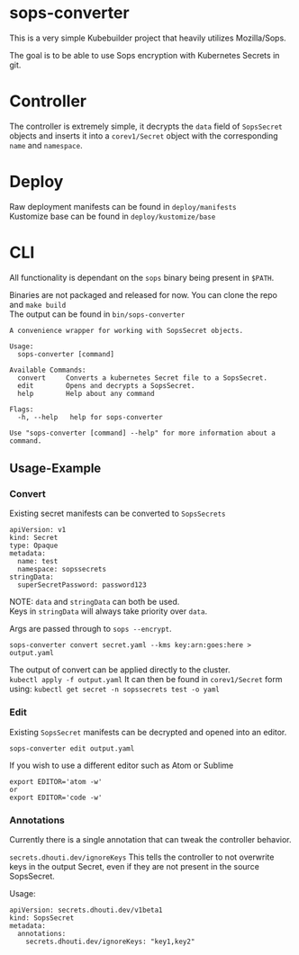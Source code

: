 # sops-converter
This is a very simple Kubebuilder project that heavily utilizes Mozilla/Sops.

The goal is to be able to use Sops encryption with Kubernetes Secrets in git.

# Controller
The controller is extremely simple, it decrypts the `data` field of `SopsSecret` objects and inserts it into a `corev1/Secret` object with the corresponding `name` and `namespace`.

# Deploy
Raw deployment manifests can be found in `deploy/manifests`  
Kustomize base can be found in `deploy/kustomize/base`

# CLI
All functionality is dependant on the `sops` binary being present in `$PATH`.

Binaries are not packaged and released for now.
You can clone the repo and `make build`  
The output can be found in `bin/sops-converter`

```
A convenience wrapper for working with SopsSecret objects.

Usage:
  sops-converter [command]

Available Commands:
  convert     Converts a kubernetes Secret file to a SopsSecret.
  edit        Opens and decrypts a SopsSecret.
  help        Help about any command

Flags:
  -h, --help   help for sops-converter

Use "sops-converter [command] --help" for more information about a command.

```

## Usage-Example

### Convert
Existing secret manifests can be converted to `SopsSecrets`
```
apiVersion: v1
kind: Secret
type: Opaque
metadata:
  name: test
  namespace: sopssecrets
stringData:
  superSecretPassword: password123
```

NOTE: `data` and `stringData` can both be used.   
Keys in `stringData` will always take priority over `data`.

Args are passed through to `sops --encrypt`.

```
sops-converter convert secret.yaml --kms key:arn:goes:here > output.yaml
```

The output of convert can be applied directly to the cluster.  
`kubectl apply -f output.yaml`
It can then be found in `corev1/Secret` form using:
`kubectl get secret -n sopssecrets test -o yaml`

### Edit

Existing `SopsSecret` manifests can be decrypted and opened into an editor.

```
sops-converter edit output.yaml
```

If you wish to use a different editor such as Atom or Sublime
```
export EDITOR='atom -w'
or
export EDITOR='code -w'
```

### Annotations

Currently there is a single annotation that can tweak the controller behavior.

`secrets.dhouti.dev/ignoreKeys` 
This tells the controller to not overwrite keys in the output Secret, even if they are not present in the source SopsSecret.

Usage:
```
apiVersion: secrets.dhouti.dev/v1beta1
kind: SopsSecret
metadata:
  annotations:
    secrets.dhouti.dev/ignoreKeys: "key1,key2"
```